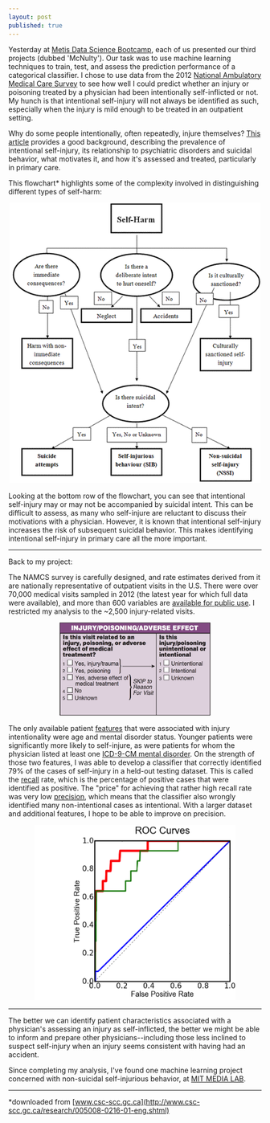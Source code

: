 ```yaml
---
layout: post
published: true
---
```


<style type="text/css">

.box
{
  border-width: 2px;
  border-color: #000000;
  border-style: solid;
  padding:1px;
  margin-left: auto;
  margin-right: auto;
}

.center-text
{
  text-align:center;
  margin-left: auto;
  margin-right: auto;
  width: 200;
}

.smallpic1
{
  height: 20px;
  width: 20px;
  margin-left: auto;
  margin-right: auto;
}

.medpic1
{
  height: 200px;
  margin-left: auto;
  margin-right: auto;
}

.center {
  display: inline-block;
  text-align: center;
  width: 100px;
}

.centerImage
{
text-align:center;
display:block;
}

</style>




Yesterday at [Metis Data Science Bootcamp](http://www.thisismetis.com/data-science-bootcamps), each of us presented our third projects (dubbed 'McNulty'). Our task was to use machine learning techniques to train, test, and assess the prediction performance of a categorical classifier. I chose to use data from the 2012 [National Ambulatory Medical Care Survey](http://www.cdc.gov/nchs/ahcd/index.htm) to see how well I could predict whether an injury or poisoning treated by a physician had been intentionally self-inflicted or not. My hunch is that intentional self-injury will not always be identified as such, especially when the injury is mild enough to be treated in an outpatient setting. 

Why do some people intentionally, often repeatedly, injure themselves? [This article](240.full.pdf) provides a good background, describing the prevalence of intentional self-injury, its relationship to psychiatric disorders and suicidal behavior, what motivates it, and how it's assessed and treated, particularly in primary care. 

This flowchart* highlights some of the complexity involved in distinguishing different types of self-harm: 

<center><img src="../images/self-harm/005008-0216-01-eng_clip_image006.gif" alt="" width="500"></center>

Looking at the bottom row of the flowchart, you can see that intentional self-injury may or may not be accompanied by suicidal intent. This can be difficult to assess, as many who self-injure are reluctant to discuss their motivations with a physician. However, it is known that intentional self-injury increases the risk of subsequent suicidal behavior. This makes identifying intentional self-injury in primary care all the more important.

***

Back to my project:

The NAMCS survey is carefully designed, and rate estimates derived from it are nationally representative of outpatient visits in the U.S. There were over 70,000 medical visits sampled in 2012 (the latest year for which full data were available), and more than 600 variables are [available for public use](http://www.cdc.gov/nchs/ahcd/ahcd_questionnaires.htm). I restricted my analysis to the ~2,500 injury-related visits. 

<center><img src="../images/self-harm/injury_question.png" alt="" width="300"></center>

The only available patient [features](https://en.wikipedia.org/wiki/Feature_(machine_learning)) that were associated with injury intentionality were age and mental disorder status. Younger patients were significantly more likely to self-injure, as were patients for whom the physician listed at least one [ICD-9-CM mental disorder](https://en.wikipedia.org/wiki/List_of_ICD-9_codes_290%E2%80%93319:_mental_disorders). On the strength of those two features, I was able to develop a classifier that correctly identified 79% of the cases of self-injury in a held-out testing dataset. This is called the [recall](https://en.wikipedia.org/wiki/Precision_and_recall#Recall) rate, which is the percentage of positive cases that were identified as positive. The "price" for achieving that rather high recall rate was very low [precision](https://en.wikipedia.org/wiki/Precision_and_recall#Precision), which means that the classifier also wrongly identified many non-intentional cases as intentional. With a larger dataset and additional features, I hope to be able to improve on precision. 

<center><img src="../images/self-harm/poc.png" alt="" width="400"></center>

***

The better we can identify patient characteristics associated with a physician's assessing an injury as self-inflicted, the better we might be able to inform and prepare other physicians--including those less inclined to suspect self-injury when an injury seems consistent with having had an accident. 

Since completing my analysis, I've found one machine learning project concerned with non-suicidal self-injurious behavior, at [MIT MEDIA LAB](https://www.media.mit.edu/research/groups/1447/valinor-mathematical-models-understand-and-predict-self-harm
). 

***

*downloaded from  [www.csc-scc.gc.ca](http://www.csc-scc.gc.ca/research/005008-0216-01-eng.shtml) 









